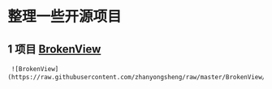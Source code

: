 # 整理一些开源项目


## 1 项目 [BrokenView](https://github.com/zhanyongsheng/BrokenView)
     ![BrokenView](https://raw.githubusercontent.com/zhanyongsheng/raw/master/BrokenView/image/demo.gif)
